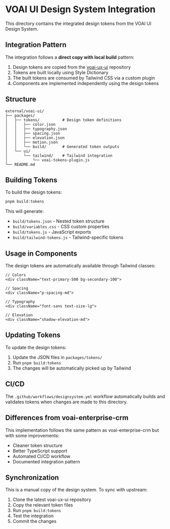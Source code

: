 # VOAI UI Design System Integration

This directory contains the integrated design tokens from the VOAI UI Design System.

## Integration Pattern

The integration follows a **direct copy with local build** pattern:

1. Design tokens are copied from the [voai-ux-ui](https://github.com/Bernhard-Reiter/voai-ux-ui) repository
2. Tokens are built locally using Style Dictionary
3. The built tokens are consumed by Tailwind CSS via a custom plugin
4. Components are implemented independently using the design tokens

## Structure

```
external/voai-ui/
├── packages/
│   ├── tokens/          # Design token definitions
│   │   ├── color.json
│   │   ├── typography.json
│   │   ├── spacing.json
│   │   ├── elevation.json
│   │   ├── motion.json
│   │   └── build/       # Generated token outputs
│   └── ui/
│       └── tailwind/    # Tailwind integration
│           └── voai-tokens-plugin.js
└── README.md
```

## Building Tokens

To build the design tokens:

```bash
pnpm build:tokens
```

This will generate:
- `build/tokens.json` - Nested token structure
- `build/variables.css` - CSS custom properties
- `build/tokens.js` - JavaScript exports
- `build/tailwind-tokens.js` - Tailwind-specific tokens

## Usage in Components

The design tokens are automatically available through Tailwind classes:

```tsx
// Colors
<div className="text-primary-500 bg-secondary-100">

// Spacing
<div className="p-spacing-md">

// Typography
<div className="font-sans text-size-lg">

// Elevation
<div className="shadow-elevation-md">
```

## Updating Tokens

To update the design tokens:

1. Update the JSON files in `packages/tokens/`
2. Run `pnpm build:tokens`
3. The changes will be automatically picked up by Tailwind

## CI/CD

The `.github/workflows/designsystem.yml` workflow automatically builds and validates tokens when changes are made to this directory.

## Differences from voai-enterprise-crm

This implementation follows the same pattern as voai-enterprise-crm but with some improvements:

- Cleaner token structure
- Better TypeScript support
- Automated CI/CD workflow
- Documented integration pattern

## Synchronization

This is a manual copy of the design system. To sync with upstream:

1. Clone the latest voai-ux-ui repository
2. Copy the relevant token files
3. Run `pnpm build:tokens`
4. Test the integration
5. Commit the changes
